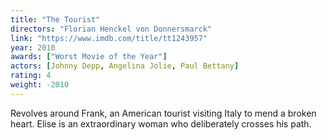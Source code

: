```yaml
---
title: "The Tourist"
directors: "Florian Henckel von Donnersmarck"
link: "https://www.imdb.com/title/tt1243957"
year: 2010
awards: ["Worst Movie of the Year"]
actors: [Johnny Depp, Angelina Jolie, Paul Bettany]
rating: 4
weight: -2010
---
```

Revolves around Frank, an American tourist visiting Italy to mend a broken heart. Elise is an extraordinary woman who deliberately crosses his path. 
